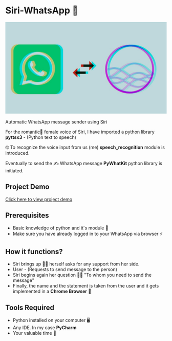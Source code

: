 # Siri-WhatsApp 👩

![image](https://github.com/Ganeshuthiravasagam/Siri-WhatsApp/blob/main/Siri%20and%20whatsapp.jpeg)

Automatic WhatsApp message sender using Siri 

For the romantic💞 female voice of Siri, I have imported a python library **pyttsx3** - (Python text to speech)  

🤓 To recognize the voice input from us (me)  **speech_recognition** module is introduced.   

Eventually to send the ✍ WhatsApp message **PyWhatKit** python library is initiated. 

## Project Demo
[Click here to view project demo](https://www.linkedin.com/feed/update/urn:li:activity:6780795927784509440/)

## Prerequisites

- Basic knowledge of python and it's module 🤞
- Make sure you have already logged in to your WhatsApp via browser ⚡

## How it functions?

- Siri brings up 🙋‍♀️ herself asks for any support from her side.
- User - (Requests to send message to the person)
- Siri begins again her question 👩‍🏫 "To whom you need to send the message" 
- Finally, the name and the statement is taken from the user and it gets implemented in a **Chrome Browser** 🤙

## Tools Required

- Python installed on your computer 🖥
- Any IDE. In my case **PyCharm**
- Your valuable time 🌠



